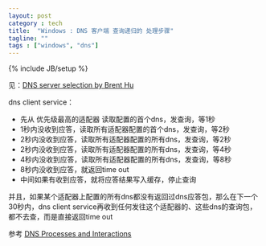 ```yaml
---
layout: post
category : tech
title:  "Windows : DNS 客户端 查询递归的 处理步骤"
tagline: ""
tags : ["windows", "dns"] 
---
```

{% include JB/setup %}

 
见：[DNS server selection by Brent Hu](http://social.technet.microsoft.com/Forums/en-US/winserverNIS/thread/963abb4f-c050-4725-9a92-2be59be3d1d9)

dns client service：
-  先从 优先级最高的适配器 读取配置的首个dns，发查询，等1秒
-  1秒内没收到应答，读取所有适配器配置的首个dns，发查询，等2秒
-  2秒内没收到应答，读取所有适配器配置的所有dns，发查询，等2秒
-  2秒内没收到应答，读取所有适配器配置的所有dns，发查询，等4秒
-  4秒内没收到应答，读取所有适配器配置的所有dns，发查询，等8秒
-  8秒内没收到应答，就返回time out
-  中间如果有收到应答，就将应答结果写入缓存，停止查询

并且，如果某个适配器上配置的所有dns都没有返回过dns应答包，那么在下一个30秒内，dns client service再收到任何发往这个适配器的、这些dns的查询包，都不去查，而是直接返回time out

参考 [DNS Processes and Interactions](http://technet.microsoft.com/en-us/library/cc772774%28WS.10%29.aspx#w2k3tr_dns_how_gaxc)

